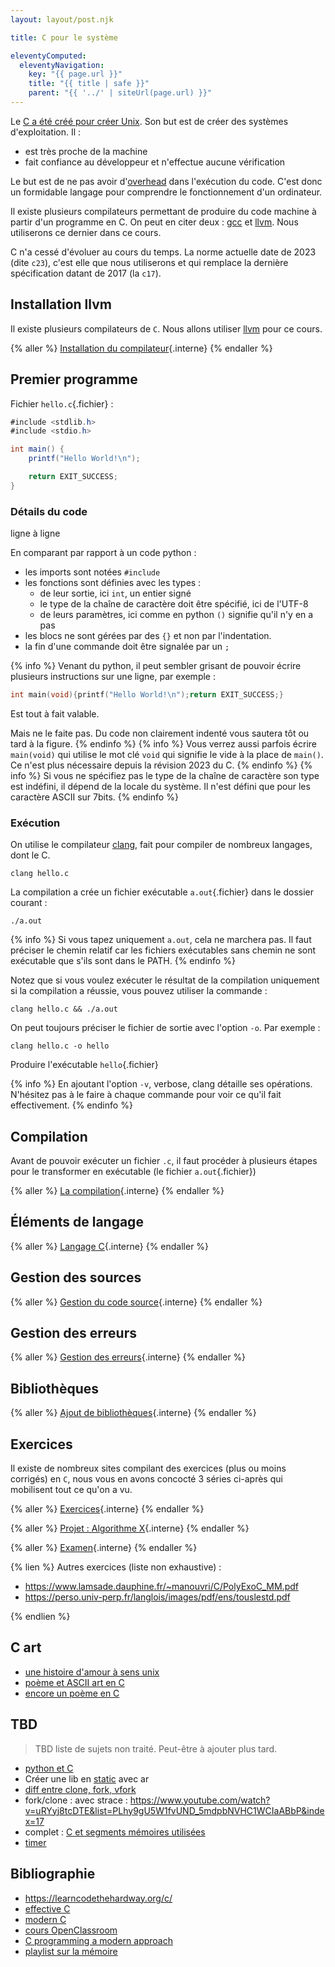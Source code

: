 ```yaml
---
layout: layout/post.njk

title: C pour le système

eleventyComputed:
  eleventyNavigation:
    key: "{{ page.url }}"
    title: "{{ title | safe }}"
    parent: "{{ '../' | siteUrl(page.url) }}"
---
```


Le  [C a été créé pour créer Unix](https://www.youtube.com/watch?v=de2Hsvxaf8M). Son but est de créer des systèmes d'exploitation. Il :

- est très proche de la machine
- fait confiance au développeur et n'effectue aucune vérification

Le but est de ne pas avoir d'[overhead](https://en.wikipedia.org/wiki/Overhead_(computing)) dans l'exécution du code. C'est donc un formidable langage pour comprendre le fonctionnement d'un ordinateur.

Il existe plusieurs compilateurs permettant de produire du code machine à partir d'un programme en C. On peut en citer deux : [gcc](https://gcc.gnu.org/) et [llvm](https://llvm.org/). Nous utiliserons ce dernier dans ce cours.

C n'a cessé d'évoluer au cours du temps. La norme actuelle date de 2023 (dite `c23`), c'est elle que nous utiliserons et qui remplace la dernière spécification datant de 2017 (la `c17`).

## Installation llvm

Il existe plusieurs compilateurs de `C`. Nous allons utiliser [llvm](https://apt.llvm.org/) pour ce cours.

{% aller %}
[Installation du compilateur](installation){.interne}
{% endaller %}

## Premier programme

Fichier `hello.c`{.fichier} :

```c#
#include <stdlib.h> 
#include <stdio.h>

int main() { 
    printf("Hello World!\n");

    return EXIT_SUCCESS; 
}
```

### Détails du code

ligne à ligne

En comparant par rapport à un code python :

- les imports sont notées `#include`
- les fonctions sont définies avec les types :
  - de leur sortie, ici `int`, un entier signé
  - le type de la chaîne de caractère doit être spécifié, ici de l'UTF-8
  - de leurs paramètres, ici comme en python `()` signifie qu'il n'y en a pas
- les blocs ne sont gérées par des `{}` et non par l'indentation.
- la fin d'une commande doit être signalée par un `;`

{% info %}
Venant du python, il peut sembler grisant de pouvoir écrire plusieurs instructions sur une ligne, par exemple :

```c
int main(void){printf("Hello World!\n");return EXIT_SUCCESS;}
```

Est tout à fait valable.

Mais ne le faite pas. Du code non clairement indenté vous sautera tôt ou tard à la figure.
{% endinfo %}
{% info %}
Vous verrez aussi parfois écrire `main(void)` qui utilise le mot clé `void` qui signifie le vide à la place de `main()`. Ce n'est plus nécessaire depuis la révision 2023 du C.
{% endinfo %}
{% info %}
Si vous ne spécifiez pas le type de la chaîne de caractère son type est indéfini, il dépend de la locale du système. Il n'est défini que pour les caractère ASCII sur 7bits.
{% endinfo %}

### Exécution

On utilise le compilateur [clang](https://clang.llvm.org/), fait pour compiler de nombreux langages, dont le C.

```
clang hello.c
```

La compilation a crée un fichier exécutable `a.out`{.fichier} dans le dossier courant :

```
./a.out
```

{% info %}
Si vous tapez uniquement `a.out`, cela ne marchera pas. Il faut préciser le chemin relatif car les fichiers exécutables sans chemin ne sont exécutable que s'ils sont dans le PATH.
{% endinfo %}

Notez que si vous voulez exécuter le résultat de la compilation uniquement si la compilation a réussie, vous pouvez utiliser la commande :

```
clang hello.c && ./a.out
```

On peut toujours préciser le fichier de sortie avec l'option `-o`. Par exemple :

```
clang hello.c -o hello
```

Produire l'exécutable `hello`{.fichier}

{% info %}
En ajoutant l'option `-v`, verbose, clang détaille ses opérations. N'hésitez pas à le faire à chaque commande pour voir ce qu'il fait effectivement.
{% endinfo %}

## Compilation

Avant de pouvoir exécuter un fichier `.c`, il faut procéder à plusieurs étapes pour le transformer en exécutable (le fichier `a.out`{.fichier})

{% aller %}
[La compilation](compilation){.interne}
{% endaller %}

## Éléments de langage

{% aller %}
[Langage C](langage){.interne}
{% endaller %}

## Gestion des sources

{% aller %}
[Gestion du code source](gestion-code-source){.interne}
{% endaller %}

## Gestion des erreurs

{% aller %}
[Gestion des erreurs](gestion-erreurs){.interne}
{% endaller %}

## Bibliothèques

{% aller %}
[Ajout de bibliothèques](ajout-bibliothèques){.interne}
{% endaller %}

## Exercices

Il existe de nombreux sites compilant des exercices (plus ou moins corrigés) en `C`, nous vous en avons concocté 3 séries ci-après qui mobilisent tout ce qu'on a vu.

{% aller %}
[Exercices](./exercices){.interne}
{% endaller %}

{% aller %}
[Projet : Algorithme X](./projet-algorithme-x){.interne}
{% endaller %}

{% aller %}
[Examen](./examen){.interne}
{% endaller %}

{% lien %}
Autres exercices (liste non exhaustive) :

- <https://www.lamsade.dauphine.fr/~manouvri/C/PolyExoC_MM.pdf>
- <https://perso.univ-perp.fr/langlois/images/pdf/ens/touslestd.pdf>

{% endlien %}

## C art

- [une histoire d'amour à sens unix](https://www.cise.ufl.edu/~manuel/obfuscate/westley.hint)
- [poème et ASCII art en C](https://www.welcometothejungle.com/fr/articles/btc-poem-code-avalanche-stars)
- [encore un poème en C](https://code-poetry.com/water)

## TBD

> TBD liste de sujets non traité. Peut-être à ajouter plus tard.

- [python et C](https://www.youtube.com/watch?v=l8dRF_AnFE0)
- Créer une lib en [static](https://dev.to/iamkhalil42/all-you-need-to-know-about-c-static-libraries-1o0b) avec ar
- [diff entre clone, fork, vfork](https://www.baeldung.com/linux/fork-vfork-exec-clone)
- fork/clone : avec strace : <https://www.youtube.com/watch?v=uRYyj8tcDTE&list=PLhy9gU5W1fvUND_5mdpbNVHC1WCIaABbP&index=17>
- complet : [C et segments mémoires utilisées](https://gist.github.com/CMCDragonkai/10ab53654b2aa6ce55c11cfc5b2432a4)
- [timer](https://0xax.gitbooks.io/linux-insides/content/Timers/linux-timers-6.html)

## Bibliographie

- <https://learncodethehardway.org/c/>
- [effective C](https://www.amazon.fr/Effective-Introduction-Professional-Robert-Seacord/dp/1718501048/)
- [modern C](https://gustedt.gitlabpages.inria.fr/modern-c/)
- [cours OpenClassroom](https://openclassrooms.com/fr/courses/19980-apprenez-a-programmer-en-c)
- [C programming a modern approach](https://github.com/Embed-Threads/Learn-C/blob/main/books/c-programming-a-modern-approach-2nbsped-0393979504-9780393979503_compress.pdf)
- [playlist sur la mémoire](https://www.youtube.com/playlist?list=PL9IEJIKnBJjGAINguks7wyq7TAnHOZGRl)

